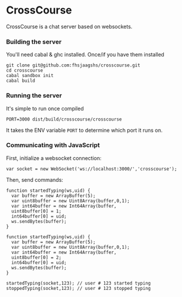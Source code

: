 # CrossCourse

CrossCourse is a chat server based on websockets. 

### Building the server

You'll need cabal & ghc installed. Once/if you have them installed

    git clone git@github.com:fhsjaagshs/crosscourse.git
    cd crosscourse
    cabal sandbox init
    cabal build
    
### Running the server

It's simple to run once compiled

    PORT=3000 dist/build/crosscourse/crosscourse
    
It takes the ENV variable `PORT` to determine which port it runs on.

### Communicating with JavaScript

First, initialize a websocket connection:

    var socket = new WebSocket('ws://localhost:3000/','crosscourse');
    
Then, send commands:

    function startedTyping(ws,uid) {
      var buffer = new ArrayBuffer(5);
      var uint8buffer = new Uint8Array(buffer,0,1);
      var int64buffer = new Int64Array(buffer,
      uint8buffer[0] = 1;
      int64buffer[0] = uid;
      ws.sendBytes(buffer);
    }
    
    function startedTyping(ws,uid) {
      var buffer = new ArrayBuffer(5);
      var uint8buffer = new Uint8Array(buffer,0,1);
      var int64buffer = new Int64Array(buffer,
      uint8buffer[0] = 2;
      int64buffer[0] = uid;
      ws.sendBytes(buffer);
    }
    
    startedTyping(socket,123); // user # 123 started typing
    stoppedTyping(socket,123); // user # 123 stopped typing

